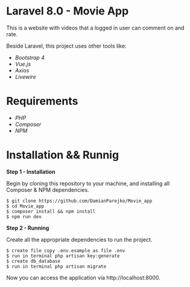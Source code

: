 # Laravel 8.0 - Movie App

This is a website with videos that a logged in user can comment on and rate.

Beside Laravel, this project uses other tools like:

- *Bootstrap 4*
- *Vue.js*
- *Axios*
- *Livewire*

# Requirements 

- *PHP*
- *Composer*
- *NPM*

# Installation && Runnig

**Step 1 - Installation**

Begin by cloning this repository to your machine, and installing all Composer & NPM dependencies.

 `$ git clone https://github.com/DamianParejko/Movie_app`  
 `$ cd Movie_app`  
 `$ composer install && npm install`  
 `$ npm run dev`  

**Step 2 - Running**

Create all the appropriate dependencies to run the project.

`$ create file copy .env.example as file .env`  
`$ run in terminal php artisan key:generate`  
`$ create db_database`  
`$ run in terminal php artisan migrate`  

Now you can access the application via http://localhost:8000.
